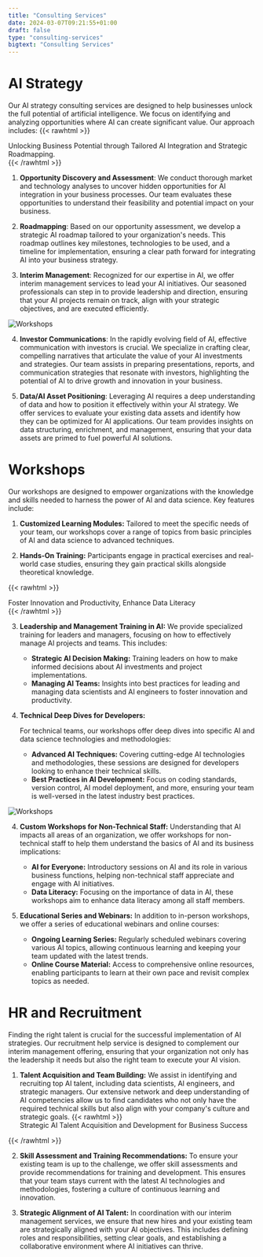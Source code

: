 ```yaml
---
title: "Consulting Services"
date: 2024-03-07T09:21:55+01:00
draft: false
type: "consulting-services"
bigtext: "Consulting Services"
---
```


# AI Strategy 
Our AI strategy consulting services are designed to help businesses unlock the full potential of artificial intelligence. We focus on identifying and analyzing opportunities where AI can create significant value. <!--more--> Our approach includes:
{{< rawhtml >}}
<div class="pull-quote">Unlocking Business Potential through Tailored AI Integration and Strategic Roadmapping.</div>
{{< /rawhtml >}}

1. **Opportunity Discovery and Assessment**: We conduct thorough market and technology analyses to uncover hidden opportunities for AI integration in your business processes. Our team evaluates these opportunities to understand their feasibility and potential impact on your business.

2. **Roadmapping**: Based on our opportunity assessment, we develop a strategic AI roadmap tailored to your organization's needs. This roadmap outlines key milestones, technologies to be used, and a timeline for implementation, ensuring a clear path forward for integrating AI into your business strategy.

3. **Interim Management**: Recognized for our expertise in AI, we offer interim management services to lead your AI initiatives. Our seasoned professionals can step in to provide leadership and direction, ensuring that your AI projects remain on track, align with your strategic objectives, and are executed efficiently.

![Workshops](../../../img/workshops.jpg)

4. **Investor Communications**: In the rapidly evolving field of AI, effective communication with investors is crucial. We specialize in crafting clear, compelling narratives that articulate the value of your AI investments and strategies. Our team assists in preparing presentations, reports, and communication strategies that resonate with investors, highlighting the potential of AI to drive growth and innovation in your business.

5. **Data/AI Asset Positioning**: Leveraging AI requires a deep understanding of data and how to position it effectively within your AI strategy. We offer services to evaluate your existing data assets and identify how they can be optimized for AI applications. Our team provides insights on data structuring, enrichment, and management, ensuring that your data assets are primed to fuel powerful AI solutions.

# Workshops

Our workshops are designed to empower organizations with the knowledge and skills needed to harness the power of AI and data science. Key features include:

1. **Customized Learning Modules:** Tailored to meet the specific needs of your team, our workshops cover a range of topics from basic principles of AI and data science to advanced techniques.

2. **Hands-On Training:** Participants engage in practical exercises and real-world case studies, ensuring they gain practical skills alongside theoretical knowledge.

{{< rawhtml >}}
<div class="pull-quote">Foster Innovation and Productivity, Enhance Data Literacy</div>
{{< /rawhtml >}}

3. **Leadership and Management Training in AI:**
    We provide specialized training for leaders and managers, focusing on how to effectively manage AI projects and teams. This includes:

    + **Strategic AI Decision Making:** Training leaders on how to make informed decisions about AI investments and project implementations.
    + **Managing AI Teams:** Insights into best practices for leading and managing data scientists and AI engineers to foster innovation and productivity.

4. **Technical Deep Dives for Developers:**

    For technical teams, our workshops offer deep dives into specific AI and data science technologies and methodologies:

    + **Advanced AI Techniques:** Covering cutting-edge AI technologies and methodologies, these sessions are designed for developers looking to enhance their technical skills.
    + **Best Practices in AI Development:** Focus on coding standards, version control, AI model deployment, and more, ensuring your team is well-versed in the latest industry best practices.

![Workshops](../../../img/workshops2.jpg)

4. **Custom Workshops for Non-Technical Staff:**
    Understanding that AI impacts all areas of an organization, we offer workshops for non-technical staff to help them understand the basics of AI and its business implications:

    + **AI for Everyone:** Introductory sessions on AI and its role in various business functions, helping non-technical staff appreciate and engage with AI initiatives.
    + **Data Literacy:** Focusing on the importance of data in AI, these workshops aim to enhance data literacy among all staff members.

5. **Educational Series and Webinars:**
    In addition to in-person workshops, we offer a series of educational webinars and online courses:

    + **Ongoing Learning Series:** Regularly scheduled webinars covering various AI topics, allowing continuous learning and keeping your team updated with the latest trends.
    + **Online Course Material:** Access to comprehensive online resources, enabling participants to learn at their own pace and revisit complex topics as needed.


# HR and Recruitment
Finding the right talent is crucial for the successful implementation of AI strategies. Our recruitment help service is designed to complement our interim management offering, ensuring that your organization not only has the leadership it needs but also the right team to execute your AI vision.

1. **Talent Acquisition and Team Building:** We assist in identifying and recruiting top AI talent, including data scientists, AI engineers, and strategic managers. Our extensive network and deep understanding of AI competencies allow us to find candidates who not only have the required technical skills but also align with your company's culture and strategic goals.
{{< rawhtml >}}
    <div class="pull-quote">Strategic AI Talent Acquisition and Development for Business Success</div>
{{< /rawhtml >}}

2. **Skill Assessment and Training Recommendations:**
To ensure your existing team is up to the challenge, we offer skill assessments and provide recommendations for training and development. This ensures that your team stays current with the latest AI technologies and methodologies, fostering a culture of continuous learning and innovation.

3. **Strategic Alignment of AI Talent:**
In coordination with our interim management services, we ensure that new hires and your existing team are strategically aligned with your AI objectives. This includes defining roles and responsibilities, setting clear goals, and establishing a collaborative environment where AI initiatives can thrive.
